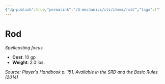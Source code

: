 ```yaml
---
{"dg-publish":true,"permalink":"/3-mechanics/cli/items/rod/","tags":["ttrpg-cli/compendium/src/5e/phb","ttrpg-cli/item/gear/spellcasting-focus","ttrpg-cli/item/rarity/none"]}
---
```


# Rod
*Spellcasting focus*  


- **Cost**: 10 gp
- **Weight**: 2.0 lbs.

*Source: Player's Handbook p. 151. Available in the <span title='Systems Reference Document (5.1)'>SRD</span> and the Basic Rules (2014)*
